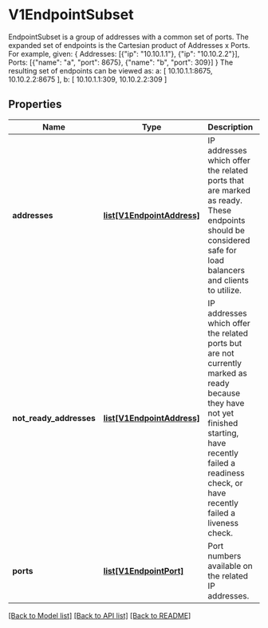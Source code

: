# V1EndpointSubset

EndpointSubset is a group of addresses with a common set of ports. The expanded set of endpoints is the Cartesian product of Addresses x Ports. For example, given:   {     Addresses: [{\"ip\": \"10.10.1.1\"}, {\"ip\": \"10.10.2.2\"}],     Ports:     [{\"name\": \"a\", \"port\": 8675}, {\"name\": \"b\", \"port\": 309}]   } The resulting set of endpoints can be viewed as:     a: [ 10.10.1.1:8675, 10.10.2.2:8675 ],     b: [ 10.10.1.1:309, 10.10.2.2:309 ]
## Properties
Name | Type | Description | Notes
------------ | ------------- | ------------- | -------------
**addresses** | [**list[V1EndpointAddress]**](V1EndpointAddress.md) | IP addresses which offer the related ports that are marked as ready. These endpoints should be considered safe for load balancers and clients to utilize. | [optional] 
**not_ready_addresses** | [**list[V1EndpointAddress]**](V1EndpointAddress.md) | IP addresses which offer the related ports but are not currently marked as ready because they have not yet finished starting, have recently failed a readiness check, or have recently failed a liveness check. | [optional] 
**ports** | [**list[V1EndpointPort]**](V1EndpointPort.md) | Port numbers available on the related IP addresses. | [optional] 

[[Back to Model list]](../README.md#documentation-for-models) [[Back to API list]](../README.md#documentation-for-api-endpoints) [[Back to README]](../README.md)


